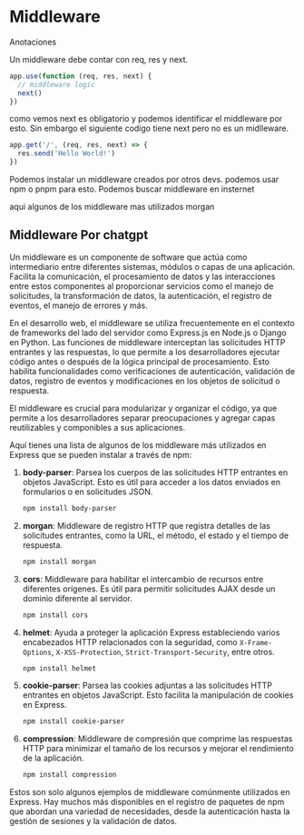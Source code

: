 # Middleware

Anotaciones

Un middleware debe contar con req, res y next.

```js
app.use(function (req, res, next) {
  // middleware logic
  next()
})
```

como vemos next es obligatorio y podemos identificar el middleware por esto. Sin embargo el siguiente codigo tiene next pero no es un midlleware.

```js
app.get('/', (req, res, next) => {
  res.send('Hello World!')
})
```

Podemos instalar un middleware creados por otros devs.
podemos usar npm o pnpm para esto.
Podemos buscar middleware en insternet

aqui algunos de los middleware mas utilizados
morgan

## Middleware Por chatgpt

Un middleware es un componente de software que actúa como intermediario entre diferentes sistemas, módulos o capas de una aplicación. Facilita la comunicación, el procesamiento de datos y las interacciones entre estos componentes al proporcionar servicios como el manejo de solicitudes, la transformación de datos, la autenticación, el registro de eventos, el manejo de errores y más.

En el desarrollo web, el middleware se utiliza frecuentemente en el contexto de frameworks del lado del servidor como Express.js en Node.js o Django en Python. Las funciones de middleware interceptan las solicitudes HTTP entrantes y las respuestas, lo que permite a los desarrolladores ejecutar código antes o después de la lógica principal de procesamiento. Esto habilita funcionalidades como verificaciones de autenticación, validación de datos, registro de eventos y modificaciones en los objetos de solicitud o respuesta.

El middleware es crucial para modularizar y organizar el código, ya que permite a los desarrolladores separar preocupaciones y agregar capas reutilizables y componibles a sus aplicaciones.

Aquí tienes una lista de algunos de los middleware más utilizados en Express que se pueden instalar a través de npm:

1. **body-parser**: Parsea los cuerpos de las solicitudes HTTP entrantes en objetos JavaScript. Esto es útil para acceder a los datos enviados en formularios o en solicitudes JSON.

   ```bash
   npm install body-parser
   ```

2. **morgan**: Middleware de registro HTTP que registra detalles de las solicitudes entrantes, como la URL, el método, el estado y el tiempo de respuesta.

   ```bash
   npm install morgan
   ```

3. **cors**: Middleware para habilitar el intercambio de recursos entre diferentes orígenes. Es útil para permitir solicitudes AJAX desde un dominio diferente al servidor.

   ```bash
   npm install cors
   ```

4. **helmet**: Ayuda a proteger la aplicación Express estableciendo varios encabezados HTTP relacionados con la seguridad, como `X-Frame-Options`, `X-XSS-Protection`, `Strict-Transport-Security`, entre otros.

   ```bash
   npm install helmet
   ```

5. **cookie-parser**: Parsea las cookies adjuntas a las solicitudes HTTP entrantes en objetos JavaScript. Esto facilita la manipulación de cookies en Express.

   ```bash
   npm install cookie-parser
   ```

6. **compression**: Middleware de compresión que comprime las respuestas HTTP para minimizar el tamaño de los recursos y mejorar el rendimiento de la aplicación.

   ```bash
   npm install compression
   ```

Estos son solo algunos ejemplos de middleware comúnmente utilizados en Express. Hay muchos más disponibles en el registro de paquetes de npm que abordan una variedad de necesidades, desde la autenticación hasta la gestión de sesiones y la validación de datos.
